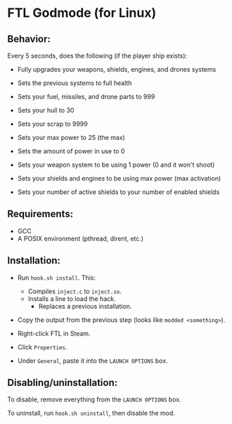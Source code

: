 # FTL Godmode (for Linux)

## Behavior:

Every 5 seconds, does the following (if the player ship exists):
 - Fully upgrades your weapons, shields, engines, and drones systems
 - Sets the previous systems to full health

 - Sets your fuel, missiles, and drone parts to 999
 - Sets your hull to 30
 - Sets your scrap to 9999
 - Sets your max power to 25 (the max)
 - Sets the amount of power in use to 0
 - Sets your weapon system to be using 1 power (0 and it won't shoot)
 - Sets your shields and engines to be using max power (max activation)
 - Sets your number of active shields to your number of enabled shields

## Requirements:
 - GCC
 - A POSIX environment (pthread, dirent, etc.)

## Installation:

 - Run `hook.sh install`. This:
    - Compiles `inject.c` to `inject.so`.
    - Installs a line to load the hack.
        - Replaces a previous installation.

 - Copy the output from the previous step (looks like `modded <something>`).
 - Right-click FTL in Steam.
 - Click `Properties`.
 - Under `General`, paste it into the `LAUNCH OPTIONS` box.

## Disabling/uninstallation:

To disable, remove everything from the `LAUNCH OPTIONS` box.

To uninstall, run `hook.sh uninstall`, then disable the mod.

